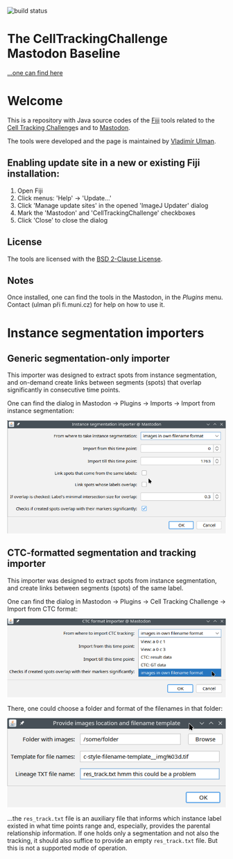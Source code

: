 ![build status](https://api.travis-ci.com/CellTrackingChallenge/CTC-FijiPlugins.svg?branch=master)

# The CellTrackingChallenge Mastodon Baseline
[...one can find here](https://github.com/CellTrackingChallenge/mastodon-ctc?tab=readme-ov-file#the-celltrackingchallenge-mastodon-baseline)

# Welcome
This is a repository with Java source codes of the [Fiji](http://fiji.sc) tools related to the [Cell Tracking Challenge](http://www.celltrackingchallenge.net)s
and to [Mastodon](https://github.com/mastodon-sc/mastodon).

The tools were developed and the page is maintained by [Vladimír Ulman](http://www.fi.muni.cz/~xulman/).


Enabling update site in a new or existing Fiji installation:
------------------------------------------------------------
1. Open Fiji
1. Click menus: 'Help' -> 'Update...'
1. Click 'Manage update sites' in the opened 'ImageJ Updater' dialog
1. Mark the 'Mastodon' and 'CellTrackingChallenge' checkboxes
1. Click 'Close' to close the dialog


License
--------
The tools are licensed with the [BSD 2-Clause License](https://choosealicense.com/licenses/bsd-2-clause/).


Notes
------
Once installed, one can find the tools in the Mastodon, in the _Plugins_ menu.
Contact (ulman při fi.muni.cz) for help on how to use it.


# Instance segmentation importers
## Generic segmentation-only importer
This importer was designed to extract spots from instance segmentation,
and on-demand create links between segments (spots) that overlap significantly
in consecutive time points.

One can find the dialog in Mastodon -> Plugins -> Imports -> Import from instance segmentation:

![general instance segmentation importer dialog window](doc/importerOfPureInstanceSegmentations.png)



## CTC-formatted segmentation and tracking importer
This importer was designed to extract spots from instance segmentation,
and create links between segments (spots) of the same label.

One can find the dialog in Mastodon -> Plugins -> Cell Tracking Challenge -> Import from CTC format:

![CTC import main dialog window](doc/importer_mainDlg.png)

There, one could choose a folder and format of the filenames in that folder:

![CTC own files import dialog window](doc/importer_ownFileFormat.png)

...the `res_track.txt` file is an auxiliary file that informs which instance label
existed in what time points range and, especially, provides the parental relationship
information. If one holds only a segmentation and not also the tracking, it should
also suffice to provide an empty `res_track.txt` file.
But this is not a supported mode of operation.

